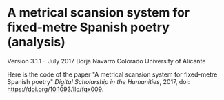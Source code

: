 # A metrical scansion system for fixed-metre Spanish poetry (analysis)

Version 3.1.1 - July 2017
Borja Navarro Colorado
University of Alicante

Here is the code of the paper "A metrical scansion system for fixed-metre Spanish poetry" *Digital Scholarship in the Humanities*, 2017,  doi: https://doi.org/10.1093/llc/fqx009.
